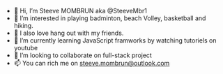 - 👋 Hi, I’m Steeve MOMBRUN aka @SteeveMbr1
- 👀 I’m interested in playing badminton, beach Volley, basketball and hiking. 
- 💬 I also love hang out with my friends.
- 🌱 I’m currently learning JavaScript framworks by watching tutoriels on youtube
- 💞️ I’m looking to collaborate on full-stack project
- 📫 You can rich me on steeve.mombrun@outlook.com
